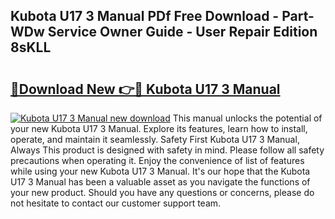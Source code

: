 ## Kubota U17 3 Manual PDf Free Download - Part-WDw Service Owner Guide - User Repair Edition 8sKLL

# <h2><a href="http://bc87117.oget.top/?id=Kubota+U17+3+Manual">🔗Download New 👉🔴 Kubota U17 3 Manual</a></h2>

[![Kubota U17 3 Manual new download](https://i.imgur.com/5g1atiW.png)](http://bc87117.oget.top/?id=Kubota+U17+3+Manual)
This manual unlocks the potential of your new Kubota U17 3 Manual. Explore its features, learn how to install, operate, and maintain it seamlessly. Safety First Kubota U17 3 Manual, Always This product is designed with safety in mind. Please follow all safety precautions when operating it. Enjoy the convenience of list of features while using your new Kubota U17 3 Manual. It's our hope that the Kubota U17 3 Manual has been a valuable asset as you navigate the functions of your new product. Should you have any questions or concerns, please do not hesitate to contact our customer support team.
